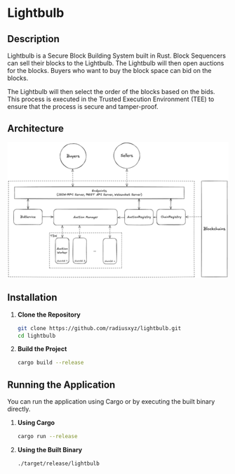 # Lightbulb

## Description

Lightbulb is a Secure Block Building System built in Rust. Block Sequencers can sell their blocks to the Lightbulb. The Lightbulb will then open auctions for the blocks. Buyers who want to buy the block space can bid on the blocks.

The Lightbulb will then select the order of the blocks based on the bids. This process is executed in the Trusted Execution Environment (TEE) to ensure that the process is secure and tamper-proof.

## Architecture

![Architecture](assets/architecture.png)

## Installation

1. **Clone the Repository**

    ```bash
    git clone https://github.com/radiusxyz/lightbulb.git
    cd lightbulb
    ```

2. **Build the Project**

    ```bash
    cargo build --release
    ```

## Running the Application

You can run the application using Cargo or by executing the built binary directly.

1. **Using Cargo**

    ```bash
    cargo run --release
    ```

2. **Using the Built Binary**

    ```bash
    ./target/release/lightbulb
    ```
